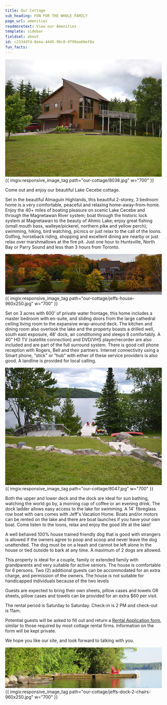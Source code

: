 ```yaml
---
title: Our Cottage
sub_heading: FUN FOR THE WHOLE FAMILY
page_url: amenities
readmoretext: View our Amenities
template: sidebar
fieldset: about
id: c2334d7d-8eea-4445-98c8-df99aa60ef8a
fun_facts:
---
```

![Jeff's Dock](/assets/our-cottage/8038.jpg)
{{ imgix:responsive_image_tag path="our-cottage/8038.jpg" w="700" }}

Come out and enjoy our beautiful Lake Cecebe cottage.

Set in the beautiful Almaguin Highlands, this beautiful 2-storey, 3 bedroom home is a very comfortable, peaceful
and relaxing home-away-from-home. Enjoy the 40+ miles of boating pleasure on scenic Lake Cecebe and through the
Magnetawan River system; boat through the historic lock system at Magnetawan to the beauty of Ahmic Lake; enjoy
great fishing (small mouth bass, walleye/pickerel, northern pike and yellow perch); swimming, hiking, bird watching,
picnics or just relax to the call of the loons. Golfing, horseback riding, shopping and excellent dining are nearby
or just relax over marshmallows at the fire pit. Just one hour to Huntsville, North Bay or Parry Sound and less than
3 hours from Toronto.

![Jeff's House](/assets/our-cottage/jeffs-house-960x250.jpg)
{{ imgix:responsive_image_tag path="our-cottage/jeffs-house-960x250.jpg" w="700" }}

Set on 3 acres with 600' of private water frontage, this home includes a master bedroom with en-suite, and
sliding doors from the large cathedral ceiling living room to the expansive wrap-around deck. The kitchen and
dining room also overlook the lake and the property boasts a drilled well, south east exposure, 48' dock,
air conditioning and sleeps 8 comfortably. A 40" HD TV (satellite connection) and DVD/VHS player/recorder
are also included and are part of the full surround system.  There is good cell phone reception with Rogers,
Bell and their partners. Internet connectivity using a Smart phone, “stick” or “hub” with either of these
service providers is also good.  A landline is provided for local calling.

![Lawn & Dock](/assets/our-cottage/8047.jpg)
{{ imgix:responsive_image_tag path="our-cottage/8047.jpg" w="700" }}

Both the upper and lower deck and the dock are ideal for sun bathing, watching the world go by, a morning cup of
coffee or an evening drink. The dock ladder allows easy access to the lake for swimming. A 14' fibreglass
row boat with oars comes with Jeff's Vacation Home. Boats and/or motors can be rented on the lake and there
are boat launches if you have your own boat. Come listen to the loons, relax and enjoy the good life at the lake!

A well behaved 100% house trained friendly dog that is good with strangers is allowed if the owners agree to poop and scoop
and never leave the dog unattended. The dog must be on a leash and cannot be left alone in the house or tied outside to bark
at any time. A maximum of 2 dogs are allowed.

This property is ideal for a couple, family or extended family with grandparents and very suitable for active seniors. The house
is comfortable for 6 persons. Two (2) additional guests can be accommodated for an extra charge, and permission of the owners.
The house is not suitable for handicapped individuals because of the two levels

Guests are expected to bring their own sheets, pillow cases and towels OR sheets, pillow cases and towels
can be provided for an extra $60 per visit.

The rental period is Saturday to Saturday. Check-in is 2 PM and check-out is 11am.

Potential guests will be asked to fill out and return a [Rental Application form](/rental-application), similar to those required by most
cottage rental firms. Information on the form will be kept private.

We hope you like our site, and look forward to talking with you.

![Jeff's Dock](/assets/our-cottage/jeffs-dock-2-chairs-960x250.jpg)
{{ imgix:responsive_image_tag path="our-cottage/jeffs-dock-2-chairs-960x250.jpg" w="700" }}
